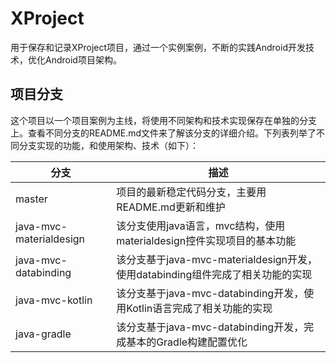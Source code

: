 # XProject
用于保存和记录XProject项目，通过一个实例案例，不断的实践Android开发技术，优化Android项目架构。

## 项目分支
这个项目以一个项目案例为主线，将使用不同架构和技术实现保存在单独的分支上。查看不同分支的README.md文件来了解该分支的详细介绍。下列表列举了不同分支实现的功能，和使用架构、技术（如下）：

| 分支        | 描述           |
| ------------- |------------- |
| master| 项目的最新稳定代码分支，主要用README.md更新和维护 |
| java-mvc-materialdesign| 该分支使用java语言，mvc结构，使用materialdesign控件实现项目的基本功能 |
| java-mvc-databinding| 该分支基于java-mvc-materialdesign开发，使用databinding组件完成了相关功能的实现 |
| java-mvc-kotlin| 该分支基于java-mvc-databinding开发，使用Kotlin语言完成了相关功能的实现 |
| java-gradle| 该分支基于java-mvc-databinding开发，完成基本的Gradle构建配置优化 |